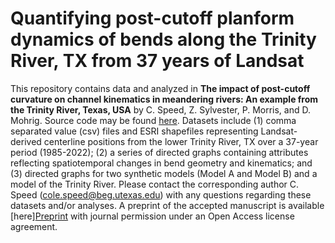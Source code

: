 # Quantifying post-cutoff planform dynamics of bends along the Trinity River, TX from 37 years of Landsat 
This repository contains data and analyzed in **The impact of post-cutoff curvature on channel kinematics in meandering rivers: An example from the Trinity River, Texas, USA** by C. Speed, Z. Sylvester, P. Morris, and D. Mohrig. Source code may be found [here](https://github.com/zsylvester/meandergraph). Datasets include (1) comma separated value (csv) files and ESRI shapefiles representing Landsat-derived centerline positions from the lower Trinity River, TX over a 37-year period (1985-2022); (2) a series of directed graphs containing attributes reflecting spatiotemporal changes in bend geometry and kinematics; and (3) directed graphs for two synthetic models (Model A and Model B) and a model of the Trinity River. Please contact the corresponding author C. Speed (cole.speed@beg.utexas.edu) with any questions regarding these datasets and/or analyses. A preprint of the accepted manuscript is available [here][Preprint](https://www.dropbox.com/scl/fi/69ctful6vbjnw6muy0ezm/Speed_etal_2023_preprint.pdf?rlkey=lj0db0xbpomxdxevldxk092y0&dl=0) with journal permission under an Open Access license agreement.

